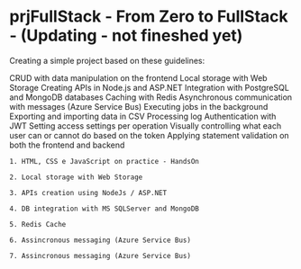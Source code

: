 # prjFullStack - From Zero to FullStack - (Updating - not fineshed yet)

Creating a simple project based on these guidelines:

CRUD with data manipulation on the frontend
Local storage with Web Storage
Creating APIs in Node.js and ASP.NET
Integration with PostgreSQL and MongoDB databases
Caching with Redis
Asynchronous communication with messages (Azure Service Bus)
Executing jobs in the background
Exporting and importing data in CSV
Processing log
Authentication with JWT
Setting access settings per operation
Visually controlling what each user can or cannot do based on the token
Applying statement validation on both the frontend and backend

```
1. HTML, CSS e JavaScript on practice - HandsOn
```
```
2. Local storage with Web Storage
```
```
3. APIs creation using NodeJs / ASP.NET
```
```
4. DB integration with MS SQLServer and MongoDB
```
```
5. Redis Cache
```
```
6. Assincronous messaging (Azure Service Bus)
```
```
7. Assincronous messaging (Azure Service Bus)
```